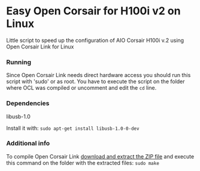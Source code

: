 Easy Open Corsair for H100i v2 on Linux
===============
Little script to speed up the configuration of AIO Corsair H100i v.2 using Open Corsair Link for Linux

### Running
Since Open Corsair Link needs direct hardware access you should run this script with 'sudo' or as root.
You have to execute the script on the folder where OCL was compiled or uncomment and edit the `cd` line.

### Dependencies
libusb-1.0

Install it with:
`sudo apt-get install libusb-1.0-0-dev`

### Additional info
To compile Open Corsair Link [download and extract the ZIP file](https://github.com/audiohacked/OpenCorsairLink) and execute this command on the folder with the extracted files:
`sudo make` 
